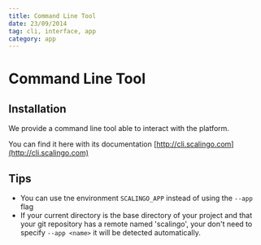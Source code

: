 ```yaml
---
title: Command Line Tool
date: 23/09/2014
tag: cli, interface, app
category: app
---
```


# Command Line Tool

## Installation

We provide a command line tool able to interact with the platform.

You can find it here with its documentation [http://cli.scalingo.com](http://cli.scalingo.com)

## Tips

* You can use tne environment `SCALINGO_APP` instead of using the `--app` flag
* If your current directory is the base directory of your project
  and that your git repository has a remote named 'scalingo', your
  don't need to specify `--app <name>` it will be detected automatically.

